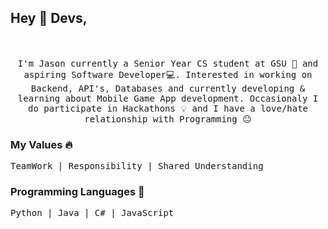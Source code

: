 ## Hey :wave: Devs,

<p align="center">
  <br><br>
  <samp>
I'm Jason currently a Senior Year CS student at GSU 🏫 and aspiring Software Developer💻. Interested in working on Backend, API's, Databases and currently developing & learning about Mobile Game App development. Occasionaly I do participate in Hackathons 💡 and I have a love/hate relationship with Programming 😐
  </samp>
</p>




### My Values :fire:
<p align="left">
  <samp>
TeamWork | Responsibility | Shared Understanding
    
  </samp>
</p>

### Programming Languages  :rocket:
<p align="left">
  <samp>
Python | Java | C# | JavaScript
  </samp>
</p>
